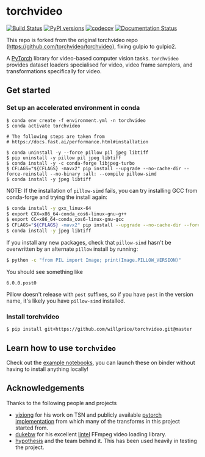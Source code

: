 # torchvideo
[![Build Status](https://travis-ci.org/torchvideo/torchvideo.svg?branch=master)](https://travis-ci.org/torchvideo/torchvideo)
[![PyPI versions](https://img.shields.io/pypi/pyversions/torchvideo.svg)](https://pypi.org/project/torchvideo/)
[![codecov](https://codecov.io/gh/torchvideo/torchvideo/branch/master/graph/badge.svg)](https://codecov.io/gh/torchvideo/torchvideo)
[![Documentation Status](https://readthedocs.org/projects/torchvideo/badge/?version=latest)](https://torchvideo.readthedocs.io/en/latest/?badge=latest)

This repo is forked from the original torchvideo repo (https://github.com/torchvideo/torchvideo),
fixing gulpio to gulpio2.

A [PyTorch](https://pytorch.org/) library for video-based computer vision tasks. `torchvideo` provides
dataset loaders specialised for video, video frame samplers, and transformations specifically for video.

## Get started

### Set up an accelerated environment in conda


```console
$ conda env create -f environment.yml -n torchvideo
$ conda activate torchvideo

# The following steps are taken from
# https://docs.fast.ai/performance.html#installation

$ conda uninstall -y --force pillow pil jpeg libtiff
$ pip uninstall -y pillow pil jpeg libtiff
$ conda install -y -c conda-forge libjpeg-turbo
$ CFLAGS="${CFLAGS} -mavx2" pip install --upgrade --no-cache-dir --force-reinstall --no-binary :all: --compile pillow-simd
$ conda install -y jpeg libtiff
```

NOTE: If the installation of `pillow-simd` fails, you can try installing GCC from
conda-forge and trying the install again:

```bash
$ conda install -y gxx_linux-64
$ export CXX=x86_64-conda_cos6-linux-gnu-g++
$ export CC=x86_64-conda_cos6-linux-gnu-gcc
$ CFLAGS="${CFLAGS} -mavx2" pip install --upgrade --no-cache-dir --force-reinstall --no-binary :all: --compile pillow-simd
$ conda install -y jpeg libtiff
```

If you install any new packages, check that `pillow-simd` hasn't be overwritten
by an alternate `pillow` install by running:

```bash
$ python -c "from PIL import Image; print(Image.PILLOW_VERSION)"
```

You should see something like

```
6.0.0.post0
```

Pillow doesn't release with `post` suffixes, so if you have `post` in the version
name, it's likely you have `pillow-simd` installed.


### Install torchvideo

```console
$ pip install git+https://github.com/willprice/torchvideo.git@master
```

## Learn how to use `torchvideo`

Check out the [example notebooks](/examples), you can launch these on binder without
having to install anything locally!

## Acknowledgements

Thanks to the following people and projects

* [yjxiong](https://github.com/yjxiong) for his work on TSN and publicly
  available [pytorch implementation](https://github.com/yjxiong/tsn-pytorch)
  from which many of the transforms in this project started from.
* [dukebw](https://github.com/dukebw) for his excellent
  [lintel](https://github.com/dukebw/lintel) FFmpeg video loading library.
* [hypothesis](https://hypothesis.readthedocs.io) and the team behind it. This
  has been used heavily in testing the project.
